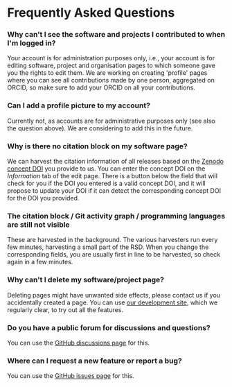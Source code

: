 # Frequently Asked Questions

### Why can't I see the software and projects I contributed to when I'm logged in?

Your account is for administration purposes only, i.e., your account is for editing software, project and organisation pages to which someone gave you the rights to edit them. We are working on creating 'profile' pages where you can see all contributions made by one person, aggregated on ORCID, so make sure to add your ORCID on all your contributions.

### Can I add a profile picture to my account?

Currently not, as accounts are for administrative purposes only (see also the question above). We are considering to add this in the future.

### Why is there no citation block on my software page?

We can harvest the citation information of all releases based on the [Zenodo concept DOI](https://help.zenodo.org/faq/#versioning) you provide to us. You can enter the concept DOI on the *Information* tab of the edit page. There is a button below the field that will check for you if the DOI you entered is a valid concept DOI, and it will propose to update your DOI if it can detect the corresponding concept DOI for the DOI you provided.

### The citation block / Git activity graph / programming languages are still not visible

These are harvested in the background. The various harvesters run every few minutes, harvesting a small part of the RSD. When you change the corresponding fields, you are usually first in line to be harvested, so check again in a few minutes.

### Why can't I delete my software/project page?

Deleting pages might have unwanted side effects, please contact us if you accidentally created a page. You can use [our development site](https://research-software.dev/), which we regularly clear, to try out all the features.

### Do you have a public forum for discussions and questions?

You can use the [GitHub discussions page](https://github.com/research-software-directory/RSD-as-a-service/discussions) for this.

### Where can I request a new feature or report a bug?

You can use the [GitHub issues page](https://github.com/research-software-directory/RSD-as-a-service/issues) for this.
